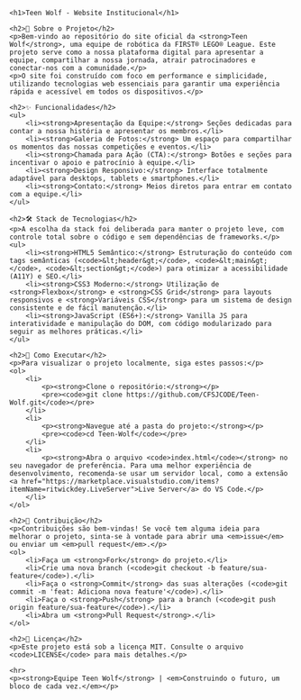 

    <h1>Teen Wolf - Website Institucional</h1>

    <h2>📖 Sobre o Projeto</h2>
    <p>Bem-vindo ao repositório do site oficial da <strong>Teen Wolf</strong>, uma equipe de robótica da FIRST® LEGO® League. Este projeto serve como a nossa plataforma digital para apresentar a equipe, compartilhar a nossa jornada, atrair patrocinadores e conectar-nos com a comunidade.</p>
    <p>O site foi construído com foco em performance e simplicidade, utilizando tecnologias web essenciais para garantir uma experiência rápida e acessível em todos os dispositivos.</p>

    <h2>✨ Funcionalidades</h2>
    <ul>
        <li><strong>Apresentação da Equipe:</strong> Seções dedicadas para contar a nossa história e apresentar os membros.</li>
        <li><strong>Galeria de Fotos:</strong> Um espaço para compartilhar os momentos das nossas competições e eventos.</li>
        <li><strong>Chamada para Ação (CTA):</strong> Botões e seções para incentivar o apoio e patrocínio à equipe.</li>
        <li><strong>Design Responsivo:</strong> Interface totalmente adaptável para desktops, tablets e smartphones.</li>
        <li><strong>Contato:</strong> Meios diretos para entrar em contato com a equipe.</li>
    </ul>

    <h2>🛠️ Stack de Tecnologias</h2>
    <p>A escolha da stack foi deliberada para manter o projeto leve, com controle total sobre o código e sem dependências de frameworks.</p>
    <ul>
        <li><strong>HTML5 Semântico:</strong> Estruturação do conteúdo com tags semânticas (<code>&lt;header&gt;</code>, <code>&lt;main&gt;</code>, <code>&lt;section&gt;</code>) para otimizar a acessibilidade (A11Y) e SEO.</li>
        <li><strong>CSS3 Moderno:</strong> Utilização de <strong>Flexbox</strong> e <strong>CSS Grid</strong> para layouts responsivos e <strong>Variáveis CSS</strong> para um sistema de design consistente e de fácil manutenção.</li>
        <li><strong>JavaScript (ES6+):</strong> Vanilla JS para interatividade e manipulação do DOM, com código modularizado para seguir as melhores práticas.</li>
    </ul>

    <h2>🚀 Como Executar</h2>
    <p>Para visualizar o projeto localmente, siga estes passos:</p>
    <ol>
        <li>
            <p><strong>Clone o repositório:</strong></p>
            <pre><code>git clone https://github.com/CFSJCODE/Teen-Wolf.git</code></pre>
        </li>
        <li>
            <p><strong>Navegue até a pasta do projeto:</strong></p>
            <pre><code>cd Teen-Wolf</code></pre>
        </li>
        <li>
            <p><strong>Abra o arquivo <code>index.html</code></strong> no seu navegador de preferência. Para uma melhor experiência de desenvolvimento, recomenda-se usar um servidor local, como a extensão <a href="https://marketplace.visualstudio.com/items?itemName=ritwickdey.LiveServer">Live Server</a> do VS Code.</p>
        </li>
    </ol>

    <h2>🤝 Contribuição</h2>
    <p>Contribuições são bem-vindas! Se você tem alguma ideia para melhorar o projeto, sinta-se à vontade para abrir uma <em>issue</em> ou enviar um <em>pull request</em>.</p>
    <ol>
        <li>Faça um <strong>Fork</strong> do projeto.</li>
        <li>Crie uma nova branch (<code>git checkout -b feature/sua-feature</code>).</li>
        <li>Faça o <strong>Commit</strong> das suas alterações (<code>git commit -m 'feat: Adiciona nova feature'</code>).</li>
        <li>Faça o <strong>Push</strong> para a branch (<code>git push origin feature/sua-feature</code>).</li>
        <li>Abra um <strong>Pull Request</strong>.</li>
    </ol>

    <h2>📝 Licença</h2>
    <p>Este projeto está sob a licença MIT. Consulte o arquivo <code>LICENSE</code> para mais detalhes.</p>

    <hr>
    <p><strong>Equipe Teen Wolf</strong> | <em>Construindo o futuro, um bloco de cada vez.</em></p>

